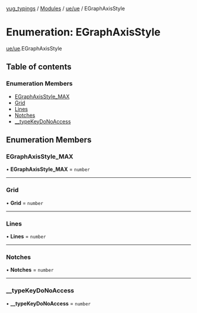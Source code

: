 [yug_typings](../README.md) / [Modules](../modules.md) / [ue/ue](../modules/ue_ue.md) / EGraphAxisStyle

# Enumeration: EGraphAxisStyle

[ue/ue](../modules/ue_ue.md).EGraphAxisStyle

## Table of contents

### Enumeration Members

- [EGraphAxisStyle\_MAX](ue_ue.EGraphAxisStyle.md#egraphaxisstyle_max)
- [Grid](ue_ue.EGraphAxisStyle.md#grid)
- [Lines](ue_ue.EGraphAxisStyle.md#lines)
- [Notches](ue_ue.EGraphAxisStyle.md#notches)
- [\_\_typeKeyDoNoAccess](ue_ue.EGraphAxisStyle.md#__typekeydonoaccess)

## Enumeration Members

### EGraphAxisStyle\_MAX

• **EGraphAxisStyle\_MAX** = `number`

___

### Grid

• **Grid** = `number`

___

### Lines

• **Lines** = `number`

___

### Notches

• **Notches** = `number`

___

### \_\_typeKeyDoNoAccess

• **\_\_typeKeyDoNoAccess** = `number`
